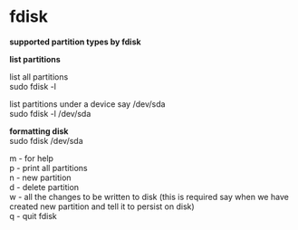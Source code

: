 # fdisk

**supported partition types by fdisk**  

**list partitions**  

list all partitions  
sudo fdisk -l  

list partitions under a device say /dev/sda  
sudo fdisk -l /dev/sda  

**formatting disk**  
sudo fdisk /dev/sda  

m - for help  
p - print all partitions  
n - new partition  
d - delete partition  
w - all the changes to be written to disk (this is required say when we have created new partition and tell it to persist on disk)  
q - quit fdisk  


